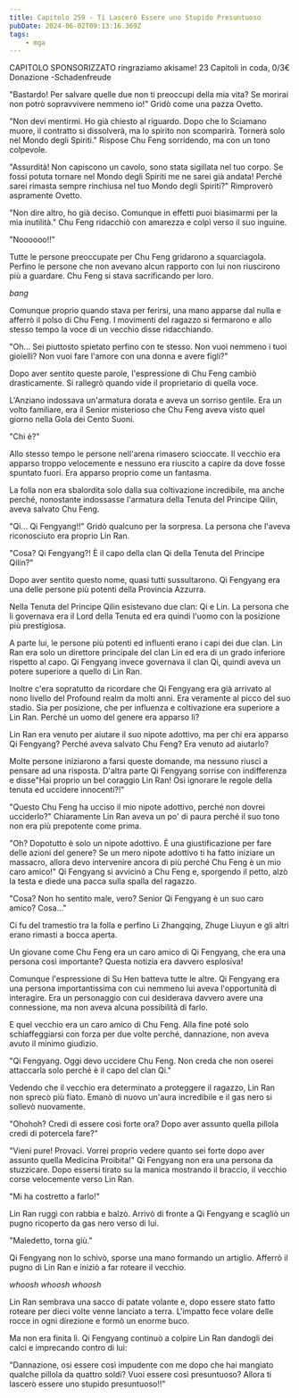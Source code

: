 ```yaml
---
title: Capitolo 259 - Ti Lascerò Essere uno Stupido Presuntuoso
pubDate: 2024-06-02T09:13:16.369Z
tags:
    - mga
---
```

                
CAPITOLO SPONSORIZZATO ringraziamo akisame!
23 Capitoli in coda, 0/3€ Donazione
-Schadenfreude 


"Bastardo! Per salvare quelle due non ti preoccupi della mia vita? Se morirai non potrò sopravvivere nemmeno io!" Gridò come una pazza Ovetto.


"Non devi mentirmi. Ho già chiesto al riguardo. Dopo che lo Sciamano muore, il contratto si dissolverà, ma lo spirito non scomparirà. Tornerà solo nel Mondo degli Spiriti." Rispose Chu Feng sorridendo, ma con un tono colpevole.


"Assurdità! Non capiscono un cavolo, sono stata sigillata nel tuo corpo. Se fossi potuta tornare nel Mondo degli Spiriti me ne sarei già andata! Perché sarei rimasta sempre rinchiusa nel tuo Mondo degli Spiriti?" Rimproverò aspramente Ovetto.


"Non dire altro, ho già deciso. Comunque in effetti puoi biasimarmi per la mia inutilità." Chu Feng ridacchiò con amarezza e colpì verso il suo inguine.


"Noooooo!!"


Tutte le persone preoccupate per Chu Feng gridarono a squarciagola. Perfino le persone che non avevano alcun rapporto con lui non riuscirono più a guardare. Chu Feng si stava sacrificando per loro.


*bang*


Comunque proprio quando stava per ferirsi, una mano apparse dal nulla e afferrò il polso di Chu Feng. I movimenti del ragazzo si fermarono e allo stesso tempo la voce di un vecchio disse ridacchiando.


"Oh... Sei piuttosto spietato perfino con te stesso. Non vuoi nemmeno i tuoi gioielli? Non vuoi fare l'amore con una donna e avere figli?"


Dopo aver sentito queste parole, l'espressione di Chu Feng cambiò drasticamente. Si rallegrò quando vide il proprietario di quella voce.


L'Anziano indossava un'armatura dorata e aveva un sorriso gentile. Era un volto familiare, era il Senior misterioso che Chu Feng aveva visto quel giorno nella Gola dei Cento Suoni.


"Chi è?"


Allo stesso tempo le persone nell'arena rimasero scioccate. Il vecchio era apparso troppo velocemente e nessuno era riuscito a capire da dove fosse spuntato fuori. Era apparso proprio come un fantasma.


La folla non era sbalordita solo dalla sua coltivazione incredibile, ma anche perché, nonostante indossasse l'armatura della Tenuta del Principe Qilin, aveva salvato Chu Feng.


"Qi... Qi Fengyang!!" Gridò qualcuno per la sorpresa. La persona che l'aveva riconosciuto era proprio Lin Ran.


"Cosa? Qi Fengyang?! È il capo della clan Qi della Tenuta del Principe Qilin?"


Dopo aver sentito questo nome, quasi tutti sussultarono. Qi Fengyang era una delle persone più potenti della Provincia Azzurra.


Nella Tenuta del Principe Qilin esistevano due clan: Qi e Lin. La persona che li governava era il Lord della Tenuta ed era quindi l'uomo con la posizione più prestigiosa.


A parte lui, le persone più potenti ed influenti erano i capi dei due clan. Lin Ran era solo un direttore principale del clan Lin ed era di un grado inferiore rispetto al capo. Qi Fengyang invece governava il clan Qi, quindi aveva un potere superiore a quello di Lin Ran.


Inoltre c'era sopratutto da ricordare che Qi Fengyang era già arrivato al nono livello del Profound realm da molti anni. Era veramente al picco del suo stadio. Sia per posizione, che per influenza e coltivazione era superiore a Lin Ran.
Perché un uomo del genere era apparso lì?


Lin Ran era venuto per aiutare il suo nipote adottivo, ma per chi era apparso Qi Fengyang? Perché aveva salvato Chu Feng? Era venuto ad aiutarlo?


Molte persone iniziarono a farsi queste domande, ma nessuno riuscì a pensare ad una risposta. D'altra parte Qi Fengyang sorrise con indifferenza e disse"Hai proprio un bel coraggio Lin Ran! Osi ignorare le regole della tenuta ed uccidere innocenti?!"


"Questo Chu Feng ha ucciso il mio nipote adottivo, perché non dovrei ucciderlo?" Chiaramente Lin Ran aveva un po' di paura perché il suo tono non era più prepotente come prima.


"Oh? Dopotutto è solo un nipote adottivo. È una giustificazione per fare delle azioni del genere? Se un mero nipote adottivo ti ha fatto iniziare un massacro, allora devo intervenire ancora di più perché Chu Feng è un mio caro amico!" Qi Fengyang si avvicinò a Chu Feng e, sporgendo il petto, alzò la testa e diede una pacca sulla spalla del ragazzo.


"Cosa? Non ho sentito male, vero? Senior Qi Fengyang è un suo caro amico? Cosa..."


Ci fu del tramestio tra la folla e perfino Li Zhangqing, Zhuge Liuyun e gli altri erano rimasti a bocca aperta.


Un giovane come Chu Feng era un caro amico di Qi Fengyang, che era una persona così importante? Questa notizia era davvero esplosiva!


Comunque l'espressione di Su Hen batteva tutte le altre. Qi Fengyang era una persona importantissima con cui nemmeno lui aveva l'opportunità di interagire. Era un personaggio con cui desiderava davvero avere una connessione, ma non aveva alcuna possibilità di farlo.


E quel vecchio era un caro amico di Chu Feng.
Alla fine poté solo schiaffeggiarsi con forza per due volte perché, dannazione, non aveva avuto il minimo giudizio.


"Qi Fengyang. Oggi devo uccidere Chu Feng. Non creda che non oserei attaccarla solo perché è il capo del clan Qi."


Vedendo che il vecchio era determinato a proteggere il ragazzo, Lin Ran non sprecò più fiato. Emanò di nuovo un'aura incredibile e il gas nero si sollevò nuovamente.


"Ohohoh? Credi di essere così forte ora? Dopo aver assunto quella pillola credi di potercela fare?"


"Vieni pure! Provaci. Vorrei proprio vedere quanto sei forte dopo aver assunto quella Medicina Proibita!" Qi Fengyang non era una persona da stuzzicare. Dopo essersi tirato su la manica mostrando il braccio, il vecchio corse velocemente verso Lin Ran.


"Mi ha costretto a farlo!"


Lin Ran ruggì con rabbia e balzò. Arrivò di fronte a Qi Fengyang e scagliò un pugno ricoperto da gas nero verso di lui.


"Maledetto, torna giù."


Qi Fengyang non lo schivò, sporse una mano formando un artiglio. Afferrò il pugno di Lin Ran e iniziò a far roteare il vecchio.


*whoosh whoosh whoosh*


Lin Ran sembrava una sacco di patate volante e, dopo essere stato fatto roteare per dieci volte venne lanciato a terra. L'impatto fece volare delle rocce in ogni direzione e formò un enorme buco.


Ma non era finita lì. Qi Fengyang continuò a colpire Lin Ran dandogli dei calci e imprecando contro di lui:


"Dannazione, osi essere così impudente con me dopo che hai mangiato qualche pillola da quattro soldi? Vuoi essere così presuntuoso? Allora ti lascerò essere uno stupido presuntuoso!!"
        



